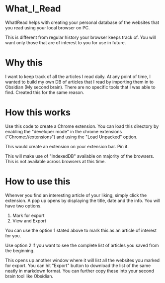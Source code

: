 # What_I_Read
WhatIRead helps with creating your personal database of the websites that you read using your local browser on PC. 

This is different from regular history your browser keeps track of. You will want only those that are of interest to you for use in future.

# Why this
I want to keep track of all the articles I read daily. At any point of time, I wanted to build my own DB of articles that I read by importing them in to Obsidian (My second brain). 
There are no specific tools that I was able to find. Created this for the same reason. 

# How this works
Use this code to create a Chrome extension. You can load this directory by enabling the "developer mode" in the chrome extensions ("Chrome://extensions") and using the "Load Unpacked" option.

This would create an extension on your extension bar. Pin it. 

This will make use of "IndexedDB" available on majority of the browsers. This is not available across browsers at this time.

# How to use this
Whenver you find an interesting article of your liking, simply click the extension. A pop up opens by displaying the title, date and the info. You will have two options. 
1. Mark for export
2. View and Export

You can use the option 1 stated above to mark this as an article of interest for you.

Use option 2 if you want to see the complete list of articles you saved from the beginning.

This opens up another window where it will list all the websites you marked for export. You can hit "Export" button to download the list of the same neatly in markdown format. You can further copy these into your second brain tool like Obsidian.
